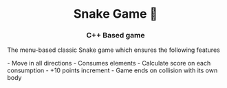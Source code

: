 <h1 align="center">Snake Game 🐍 </h1>
<h3 align="center">C++ Based game</h3>
<p>The menu-based classic Snake game which ensures the following features</p>
- Move in all directions
- Consumes elements
- Calculate score on each consumption
- +10 points increment 
- Game ends on collision with its own body
